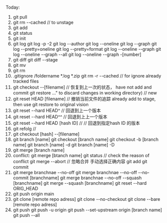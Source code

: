 Today:
1. git pull
2. git rm --cached <file>  // to unstage
3. git add
4. git status
5. git init
6. git log
   git log -p -2
   git log --author
   git log --oneline
   git log --graph
   git log --pretty=oneline
   git log --pretty=format
   git log --oneline --graph
   git log --oneline --graph --all
   git log --oneline --graph -[number] 
7. git diff
   git diff --stage
8. git mv
9.  git rm
10. .gitignore
	/foldername
	*.log
	*.zip
	git rm -r --cached // for ignore already tracked files
10. git checkout --[filename] // 恢复到上一次的状态， have not add and commit
    git restore <file>..." to discard changes in working directory) // new 
11. git reset HEAD [filename] // 撤销当前文件的追踪 already add to stage, then use git restore to original vision
12. git reset --hard HEAD^  // 回退到上一个版本
13. git reset --hard HEAD^^ // 回退到上上一个版本
14. git reset --hard HEAD [hash ID] // // 回退到指定hash ID 的版本
15. git refolg  // 	
16. git checkout [hash] --[filename]
17. git branch [name]
    git checkout [branch name]
    git checkout -b [branch name]
	git branch [name] -d
	git branch [name] -D
18. git merge [branch name]
19. conflict:
    git merge [btanch name]
    git status // check the reason of conflict
    git merge --abort // 忽略合并
    手动选择正确内容
    git add 
    git commit
20. git merge branchnae --no-off
    git merge branchnae --no-off --no-commit [branchname]
    git merge branchnae --no-off --squash [branchname]
    git merge --squash [branchname]
    git reset --hard ORIG_HEAD
21. git push origin main
22. git clone [remote repo adress]
    git clone --no-checkout
    git clone --bare [remote repo adress]
22. git push 
    git push -u origin
    git push --set-upstream origin [branch name]
    git push --all 

    